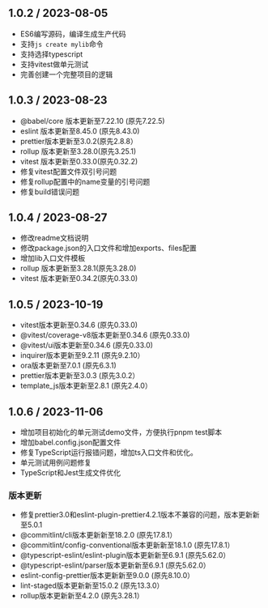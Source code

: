 ## 1.0.2 / 2023-08-05

- ES6编写源码，编译生成生产代码
- 支持`js create mylib`命令
- 支持选择typescript
- 支持vitest做单元测试
- 完善创建一个完整项目的逻辑


## 1.0.3 / 2023-08-23

- @babel/core 版本更新至7.22.10 (原先7.22.5)
- eslint 版本更新至8.45.0 (原先8.43.0)
- prettier版本更新至3.0.2(原先2.8.8）
- rollup 版本更新至3.28.0(原先3.25.1)
- vitest 版本更新至0.33.0(原先0.32.2)
- 修复vitest配置文件双引号问题
- 修复rollup配置中的name变量的引号问题
- 修复build错误问题


## 1.0.4 / 2023-08-27

- 修改readme文档说明
- 修改package.json的入口文件和增加exports、files配置
- 增加lib入口文件模板
- rollup 版本更新至3.28.1(原先3.28.0)
- vitest 版本更新至0.34.2(原先0.33.0)


## 1.0.5 / 2023-10-19

- vitest版本更新至0.34.6 (原先0.33.0)
- @vitest/coverage-v8版本更新至0.34.6 (原先0.33.0)
- @vitest/ui版本更新至0.34.6 (原先0.33.0)
- inquirer版本更新至9.2.11 (原先9.2.10）
- ora版本更新至7.0.1 (原先6.3.1)
- prettier版本更新至3.0.3 (原先3.0.2）
- template_js版本更新至2.8.1 (原先2.4.0）


## 1.0.6 / 2023-11-06

- 增加项目初始化的单元测试demo文件，方便执行pnpm test脚本
- 增加babel.config.json配置文件
- 修复TypeScript运行报错问题，增加ts入口文件和优化。
- 单元测试用例问题修复
- TypeScript和Jest生成文件优化
### 版本更新
- 修复prettier3.0和eslint-plugin-prettier4.2.1版本不兼容的问题，版本更新新至5.0.1
- @commitlint/cli版本更新新至18.2.0 (原先17.8.1）  
- @commitlint/config-conventional版本更新新至18.1.0 (原先17.8.1）
- @typescript-eslint/eslint-plugin版本更新新至6.9.1 (原先5.62.0）
- @typescript-eslint/parser版本更新新至6.9.1 (原先5.62.0）
- eslint-config-prettier版本更新新至9.0.0 (原先8.10.0）
- lint-staged版本更新新至15.0.2  (原先13.3.0）                            
- rollup版本更新新至4.2.0  (原先3.28.1）             
